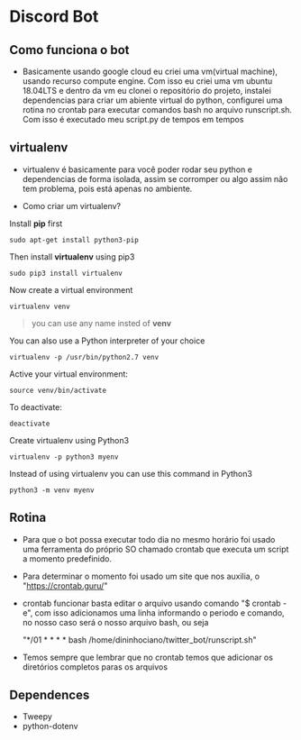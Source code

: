 # Discord Bot
## Como funciona o bot
- Basicamente usando google cloud eu criei uma vm(virtual machine), usando recurso compute engine. Com isso eu criei uma vm ubuntu 18.04LTS e dentro da vm eu clonei o repositório do projeto, instalei dependencias para criar um abiente virtual do python, configurei uma rotina no crontab para executar comandos bash no arquivo runscript.sh. Com isso é executado meu script.py de tempos em tempos

## virtualenv
- virtualenv é basicamente para você poder rodar seu python e dependencias de forma isolada, assim se corromper ou algo assim não tem problema, pois está apenas no ambiente.

- Como criar um virtualenv?

Install **pip** first <br />

    sudo apt-get install python3-pip

Then install **virtualenv** using pip3 <br />

    sudo pip3 install virtualenv 

Now create a virtual environment  <br />

    virtualenv venv 

>you can use any name insted of **venv**

You can also use a Python interpreter of your choice <br />

    virtualenv -p /usr/bin/python2.7 venv
  
Active your virtual environment: <br />
    
    source venv/bin/activate
    

To deactivate: <br />

    deactivate

Create virtualenv using Python3 <br />

    virtualenv -p python3 myenv

Instead of using virtualenv you can use this command in Python3 <br />

    python3 -m venv myenv 

## Rotina
- Para que o bot possa executar todo dia no mesmo horário foi usado uma ferramenta do próprio SO chamado crontab que executa um script a momento predefinido.
- Para determinar o momento foi usado um site que nos auxilia, o "https://crontab.guru/"
- crontab funcionar basta editar o arquivo usando comando "$ crontab -e", com isso adicionamos uma linha informando o periodo e comando, no nosso caso será o nosso arquivo bash, ou seja <br />
	
    "*/01 * * * * bash /home/dininhociano/twitter_bot/runscript.sh"

- Temos sempre que lembrar que no crontab temos que adicionar os diretórios completos paras os arquivos

## Dependences
 - Tweepy
 - python-dotenv